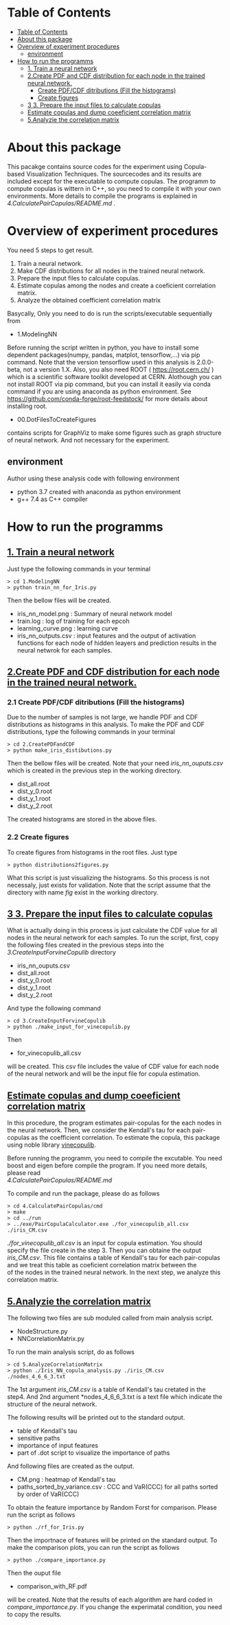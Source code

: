 # Table of Contents
<!-- TOC -->

- [Table of Contents](#table-of-contents)
- [About this package](#about-this-package)
- [Overview of experiment procedures](#overview-of-experiment-procedures)
  - [environment](#environment)
- [How to run the programms](#how-to-run-the-programms)
  - [<u>1. Train a neural network</u>](#u1-train-a-neural-networku)
  - [<u>2.Create PDF and CDF distribution for each node in the trained neural network.</u>](#u2create-pdf-and-cdf-distribution-for-each-node-in-the-trained-neural-networku)
    - [Create PDF/CDF ditributions (Fill the histograms)](#create-pdfcdf-ditributions-fill-the-histograms)
    - [Create figures](#create-figures)
  - [<u>3 3. Prepare the input files to calculate copulas</u>](#u3-3-prepare-the-input-files-to-calculate-copulasu)
  - [<u>Estimate copulas and dump coeeficient correlation matrix</u>](#uestimate-copulas-and-dump-coeeficient-correlation-matrixu)
  - [<u>5.Analyzie the correlation matrix</u>](#u5analyzie-the-correlation-matrixu)

<!-- /TOC -->

# About this package
This pacakge contains source codes for the experiment using Copula-based Visualization Techniques.
The sourcecodes and its results are included except for the executable to compute copulas.
The programm to compute copulas is wittern in C++, so you need to compile it with your own environments. More details to compile the programs is explained in *4.CalculatePairCopulas/README.md*
.

# Overview of experiment procedures
You need 5 steps to get result.
1. Train a neural network.
2. Make CDF distributions for all nodes in the trained neural network.
3. Prepare the input files to calculate copulas.
4. Estimate copulas among the nodes and create a coeficient correlation matrix.
5. Analyze the obtained coefficient correlation matrix 

Basycally, Only you need to do is run the scripts/executable sequentially from

+ 1.ModelingNN  

Before running the script written in python, you have to install some dependent packages(numpy, pandas, matplot, tensorflow,...) via pip command.
Note that the version tensorflow used in this analysis is 2.0.0-beta, not a version 1.X.
Also, you also need ROOT ( https://root.cern.ch/ ) which is a scientific software toolkit developed at CERN.
Alothough you can not install ROOT via pip command, but you can install it easily via conda command if you are using anaconda as python environment.
See https://github.com/conda-forge/root-feedstock/ for more details about installing root.

+ 00.DotFilesToCreateFigures

contains scripts for GraphViz to make some figures such as graph structure of neural network. And not necessary for the experiment.

## environment
Author using these analysis code with following environment
+ python 3.7 created with anaconda as python environment
+ g++ 7.4 as C++ compiler


# How to run the programms
## <u>1. Train a neural network</u>  
Just type the following commands in your terminal

    > cd 1.ModelingNN
    > python train_nn_for_Iris.py
Then the bellow files will be created.

+ iris_nn_model.png : Summary of neural network model
+ train.log : log of training for each epcoh
+ learning_curve.png : learning curve
+ iris_nn_outputs.csv : input features and the output of activation functions for each node of hidden leayers and prediction results in the neural netwrok for each samples.


## <u>2.Create PDF and CDF distribution for each node in the trained neural network.</u>  
### 2.1 Create PDF/CDF ditributions (Fill the histograms)
Due to the number of samples is not large, we handle PDF and CDF distributions as histograms in this analysis.
To make the PDF and CDF distributions, type the following commands in your terminal

    > cd 2.CreatePDFandCDF
    > python make_iris_distibutions.py
Then the bellow files will be created.
Note that your need *iris_nn_ouputs.csv* which is created in the previous step in the working directory.
+ dist_all.root
+ dist_y_0.root
+ dist_y_1.root
+ dist_y_2.root

The created histograms are stored in the above files.

### 2.2 Create figures
To create figures from histograms in the root files. Just type

    > python distributions2figures.py

What this script is just visualizing the histograms. So this process is not necessaly, just exists for validation.
Note that the script assume that the directory with name *fig* exist in the working directory. 

## <u>3 3. Prepare the input files to calculate copulas</u>  
What is actually doing in this process is just calculate the CDF value for all nodes in the neural network for each samples. 
To run the script, first, copy the following files created in the previous steps into the *3.CreateInputForvineCopulib* directory
+ iris_nn_ouputs.csv
+ dist_all.root
+ dist_y_0.root
+ dist_y_1.root
+ dist_y_2.root

And type the following command

    > cd 3.CreateInputForvineCopulib
    > python ./make_input_for_vinecopulib.py

Then
+ for_vinecopulib_all.csv

will be created. This csv file includes the value of CDF value for each node of the neural network and will be the input file for copula estimation.

## <u>Estimate copulas and dump coeeficient correlation matrix</u> 
In this procedure, the program estimates pair-copulas for the each nodes in the neural network. Then, we consider the Kendall's tau for each pair-copulas as the coefficient correlation.
To estimate the copula, this package using noble library [vinecopulib](https://github.com/vinecopulib/vinecopulib). 

Before running the programm, you need to compile the excutable.
You need boost and eigen before compile the program.
If you need more details, please read  
*4.CalculatePairCopulas/README.md*

To compile and run the package, please do as follows

    > cd 4.CalculatePairCopulas/cmd
    > make
    > cd ../run
    > ../exe/PairCopulaCalculator.exe ./for_vinecopulib_all.csv ./iris_CM.csv


*./for_vinecopulib_all.csv* is an input for copula estimation.
You should specify the file create in the step 3.
Then you can obtaine the output *iris_CM.csv*.
This file contains a table of Kendall's tau for each pair-copulas and we treat this table as coeficient correlation matrix between the  
of the nodes in the trained neural network. In the next step, we analyze this correlation matrix.

## <u>5.Analyzie the correlation matrix</u>
The following two files are sub moduled called from main analysis script.
+ NodeStructure.py
+ NNCorrelationMatrix.py

To run the main analysis script, do as follows

    > cd 5.AnalyzeCorrelationMatrix
    > python ./Iris_NN_copula_analysis.py ./iris_CM.csv ./nodes_4_6_6_3.txt

The 1st argument *iris_CM.csv* is a table of Kendall's tau cretated in the step4.
And 2nd argument *nodes_4_6_6_3.txt is a text file which indicate the structure of the neural network.

The following results will be printed out to the standard output.
+ table of Kendall's tau
+ sensitive paths
+ importance of input features
+ part of .dot script to visualize the importance of paths

And following files are created as the output.
+ CM.png : heatmap of Kendall's tau 
+ paths_sorted_by_variance.csv : CCC and VaR(CCC) for all paths sorted by order of VaR(CCC)

To obtain the feature importance by Random Forst for comparison.
Please run the script as follows 

    > python ./rf_for_Iris.py

Then the importnace of features will be printed on the standard output.
To make the comparison plots, you can run the script as follows

    > python ./compare_importance.py

Then the ouput file

+ comparison_with_RF.pdf

will be created.
Note that the results of each algorithm are hard coded in *compare_importance.py*.
If you change the experimatal condition, you need to copy the results.

